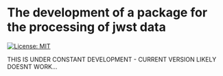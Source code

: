 # The development of a package for the processing of jwst data

[![License: MIT](https://img.shields.io/badge/License-MIT-blue.svg)](https://opensource.org/licenses/MIT)

THIS IS UNDER CONSTANT DEVELOPMENT - CURRENT VERSION LIKELY DOESNT WORK...
